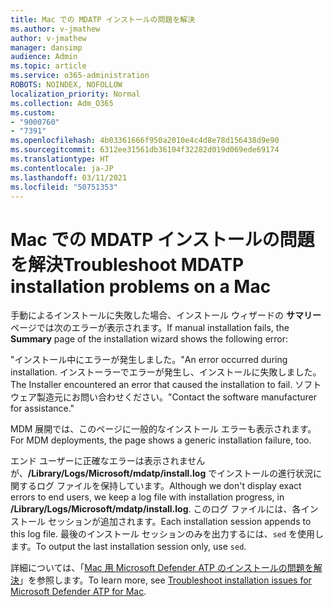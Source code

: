 ```yaml
---
title: Mac での MDATP インストールの問題を解決
ms.author: v-jmathew
author: v-jmathew
manager: dansimp
audience: Admin
ms.topic: article
ms.service: o365-administration
ROBOTS: NOINDEX, NOFOLLOW
localization_priority: Normal
ms.collection: Adm_O365
ms.custom:
- "9000760"
- "7391"
ms.openlocfilehash: 4b03361666f950a2010e4c4d8e78d156438d9e90
ms.sourcegitcommit: 6312ee31561db36104f32282d019d069ede69174
ms.translationtype: HT
ms.contentlocale: ja-JP
ms.lasthandoff: 03/11/2021
ms.locfileid: "50751353"
---
```

# <a name="troubleshoot-mdatp-installation-problems-on-a-mac"></a><span data-ttu-id="f6b7a-102">Mac での MDATP インストールの問題を解決</span><span class="sxs-lookup"><span data-stu-id="f6b7a-102">Troubleshoot MDATP installation problems on a Mac</span></span>

<span data-ttu-id="f6b7a-103">手動によるインストールに失敗した場合、インストール ウィザードの **サマリー** ページでは次のエラーが表示されます。</span><span class="sxs-lookup"><span data-stu-id="f6b7a-103">If manual installation fails, the **Summary** page of the installation wizard shows the following error:</span></span>

<span data-ttu-id="f6b7a-104">"インストール中にエラーが発生しました。</span><span class="sxs-lookup"><span data-stu-id="f6b7a-104">"An error occurred during installation.</span></span> <span data-ttu-id="f6b7a-105">インストーラーでエラーが発生し、インストールに失敗しました。</span><span class="sxs-lookup"><span data-stu-id="f6b7a-105">The Installer encountered an error that caused the installation to fail.</span></span> <span data-ttu-id="f6b7a-106">ソフトウェア製造元にお問い合わせください。"</span><span class="sxs-lookup"><span data-stu-id="f6b7a-106">Contact the software manufacturer for assistance."</span></span>

<span data-ttu-id="f6b7a-107">MDM 展開では、このページに一般的なインストール エラーも表示されます。</span><span class="sxs-lookup"><span data-stu-id="f6b7a-107">For MDM deployments, the page shows a generic installation failure, too.</span></span>

<span data-ttu-id="f6b7a-108">エンド ユーザーに正確なエラーは表示されませんが、**/Library/Logs/Microsoft/mdatp/install.log** でインストールの進行状況に関するログ ファイルを保持しています。</span><span class="sxs-lookup"><span data-stu-id="f6b7a-108">Although we don't display exact errors to end users, we keep a log file with installation progress, in **/Library/Logs/Microsoft/mdatp/install.log**.</span></span> <span data-ttu-id="f6b7a-109">このログ ファイルには、各インストール セッションが追加されます。</span><span class="sxs-lookup"><span data-stu-id="f6b7a-109">Each installation session appends to this log file.</span></span> <span data-ttu-id="f6b7a-110">最後のインストール セッションのみを出力するには、`sed` を使用します。</span><span class="sxs-lookup"><span data-stu-id="f6b7a-110">To output the last installation session only, use `sed`.</span></span>

<span data-ttu-id="f6b7a-111">詳細については、「[Mac 用 Microsoft Defender ATP のインストールの問題を解決](https://go.microsoft.com/fwlink/?linkid=2144615)」を参照します。</span><span class="sxs-lookup"><span data-stu-id="f6b7a-111">To learn more, see [Troubleshoot installation issues for Microsoft Defender ATP for Mac](https://go.microsoft.com/fwlink/?linkid=2144615).</span></span>
